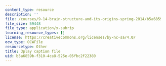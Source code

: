 ```yaml
---
content_type: resource
description: ''
file: /courses/9-14-brain-structure-and-its-origins-spring-2014/b5a6859bf3104ca8525e05fbc2f22380_555126.srt
file_size: 59448
file_type: application/x-subrip
learning_resource_types: []
license: https://creativecommons.org/licenses/by-nc-sa/4.0/
ocw_type: OCWFile
resourcetype: Other
title: 3play caption file
uid: b5a6859b-f310-4ca8-525e-05fbc2f22380
---
```

